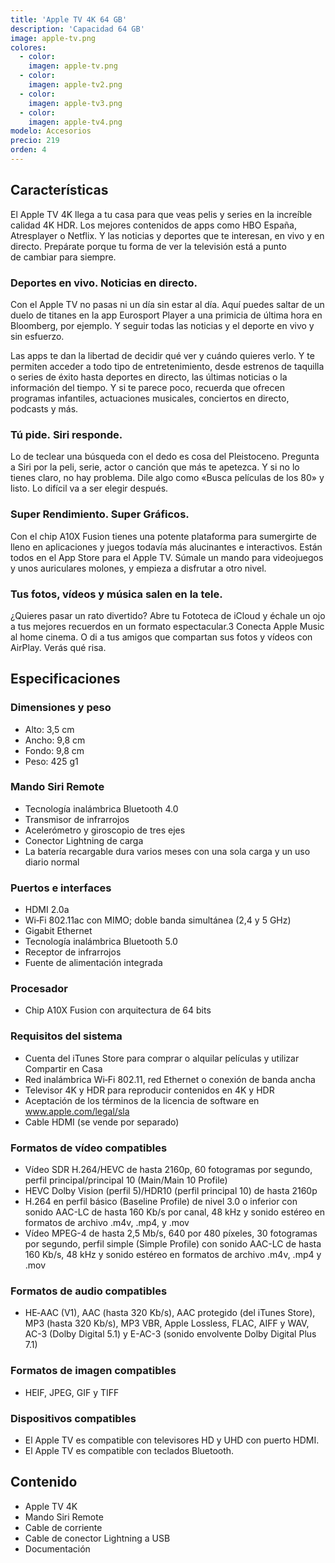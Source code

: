 ```yaml
---
title: 'Apple TV 4K 64 GB'
description: 'Capacidad 64 GB'
image: apple-tv.png
colores:
  - color:
    imagen: apple-tv.png
  - color:
    imagen: apple-tv2.png
  - color:
    imagen: apple-tv3.png
  - color:
    imagen: apple-tv4.png
modelo: Accesorios
precio: 219
orden: 4
---
```


## Características

El Apple TV 4K llega a tu casa para que veas pelis y series en la increíble calidad 4K HDR. Los mejores contenidos de apps como HBO España, Atresplayer o Netflix. Y las noticias y deportes que te interesan, en vivo y en directo. Prepárate porque tu forma de ver la televisión está a punto de cambiar para siempre.

### Deportes en vivo. Noticias en directo.

Con el Apple TV no pasas ni un día sin estar al día. Aquí puedes saltar de un duelo de titanes en la app Eurosport Player a una primicia de última hora en Bloomberg, por ejemplo. Y seguir todas las noticias y el deporte en vivo y sin esfuerzo.

Las apps te dan la libertad de decidir qué ver y cuándo quieres verlo. Y te permiten acceder a todo tipo de entretenimiento, desde estrenos de taquilla o series de éxito hasta deportes en directo, las últimas noticias o la información del tiempo. Y si te parece poco, recuerda que ofrecen programas infantiles, actuaciones musicales, conciertos en directo, podcasts y más.

### Tú pide. Siri responde.

Lo de teclear una búsqueda con el dedo es cosa del Pleistoceno. Pregunta a Siri por la peli, serie, actor o canción que más te apetezca. Y si no lo tienes claro, no hay problema. Dile algo como «Busca películas de los 80» y listo. Lo difícil va a ser elegir después.

### Super Rendimiento. Super Gráficos.

Con el chip A10X Fusion tienes una potente plataforma para sumergirte de lleno en aplicaciones y juegos todavía más alucinantes e interactivos. Están todos en el App Store para el Apple TV. Súmale un mando para videojuegos y unos auriculares molones, y empieza a disfrutar a otro nivel.

### Tus fotos, vídeos y música salen en la tele.

¿Quieres pasar un rato divertido? Abre tu Fototeca de iCloud y échale un ojo a tus mejores recuerdos en un formato espectacular.3 Conecta Apple Music al home cinema. O di a tus amigos que compartan sus fotos y vídeos con AirPlay. Verás qué risa.

## Especificaciones

### Dimensiones y peso

  - Alto: 3,5 cm
  - Ancho: 9,8 cm
  - Fondo: 9,8 cm
  - Peso: 425 g1

### Mando Siri Remote

  - Tecnología inalámbrica Bluetooth 4.0
  - Transmisor de infrarrojos
  - Acelerómetro y giroscopio de tres ejes
  - Conector Lightning de carga
  - La batería recargable dura varios meses con una sola carga y un uso diario normal

### Puertos e interfaces

  - HDMI 2.0a
  - Wi‑Fi 802.11ac con MIMO; doble banda simultánea (2,4 y 5 GHz)
  - Gigabit Ethernet
  - Tecnología inalámbrica Bluetooth 5.0
  - Receptor de infrarrojos
  - Fuente de alimentación integrada

### Procesador

  - Chip A10X Fusion con arquitectura de 64 bits

### Requisitos del sistema

  - Cuenta del iTunes Store para comprar o alquilar películas y utilizar Compartir en Casa
  - Red inalámbrica Wi‑Fi 802.11, red Ethernet o conexión de banda ancha
  - Televisor 4K y HDR para reproducir contenidos en 4K y HDR
  - Aceptación de los términos de la licencia de software en www.apple.com/legal/sla
  - Cable HDMI (se vende por separado)

### Formatos de vídeo compatibles

  - Vídeo SDR H.264/HEVC de hasta 2160p, 60 fotogramas por segundo, perfil principal/principal 10 (Main/Main 10 Profile)
  - HEVC Dolby Vision (perfil 5)/HDR10 (perfil principal 10) de hasta 2160p
  - H.264 en perfil básico (Baseline Profile) de nivel 3.0 o inferior con sonido AAC-LC de hasta 160 Kb/s por canal, 48 kHz y sonido estéreo en formatos de archivo .m4v, .mp4, y .mov
  - Vídeo MPEG-4 de hasta 2,5 Mb/s, 640 por 480 píxeles, 30 fotogramas por segundo, perfil simple (Simple Profile) con sonido AAC-LC de hasta 160 Kb/s, 48 kHz y sonido estéreo en formatos de archivo .m4v, .mp4 y .mov

### Formatos de audio compatibles

  - HE‑AAC (V1), AAC (hasta 320 Kb/s), AAC protegido (del iTunes Store), MP3 (hasta 320 Kb/s), MP3 VBR, Apple Lossless, FLAC, AIFF y WAV, AC-3 (Dolby Digital 5.1) y E-AC-3 (sonido envolvente Dolby Digital Plus 7.1)

### Formatos de imagen compatibles

  - HEIF, JPEG, GIF y TIFF

### Dispositivos compatibles

  - El Apple TV es compatible con televisores HD y UHD con puerto HDMI.
  - El Apple TV es compatible con teclados Bluetooth.

## Contenido

  - Apple TV 4K
  - Mando Siri Remote
  - Cable de corriente
  - Cable de conector Lightning a USB
  - Documentación
